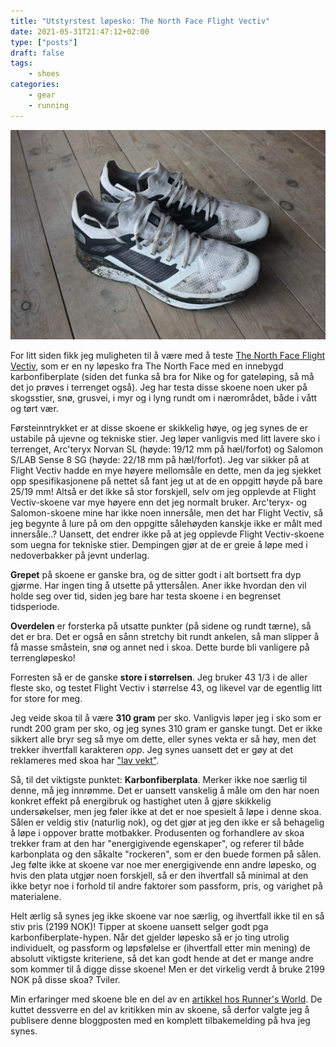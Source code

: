 ```yaml
---
title: "Utstyrstest løpesko: The North Face Flight Vectiv"
date: 2021-05-31T21:47:12+02:00
type: ["posts"]
draft: false
tags:
    - shoes
categories:
    - gear
    - running
---
```


![The North Face Flight Vectiv løpesko](posts/20210531-the-north-face-flight-vectiv-test/1.jpg)

For litt siden fikk jeg muligheten til å være med å teste [The North Face Flight Vectiv](https://www.thenorthface.com/shop/mens-flight-vectiv-nf0a4t3l),
som er en ny løpesko fra The North Face med en innebygd karbonfiberplate (siden
det funka så bra for Nike og for gateløping, så må det jo prøves i terrenget
også). Jeg har testa disse skoene noen uker på skogsstier, snø, grusvei, i
myr og i lyng rundt om i nærområdet, både i vått og tørt vær.

Førsteinntrykket er at disse skoene er skikkelig høye, og jeg synes de er
ustabile på ujevne og tekniske stier. Jeg løper vanligvis med
litt lavere sko i terrenget, Arc'teryx Norvan SL (høyde: 19/12 mm på
hæl/forfot) og Salomon S/LAB Sense 8 SG (høyde: 22/18 mm på hæl/forfot). Jeg
var sikker på at Flight Vectiv hadde en mye høyere mellomsåle en dette, men da
jeg sjekket opp spesifikasjonene på nettet så fant jeg ut at de en oppgitt høyde på bare
25/19 mm! Altså er det ikke så stor forskjell, selv om jeg opplevde at Flight
Vectiv-skoene var mye høyere enn det jeg normalt bruker. Arc'teryx- og
Salomon-skoene mine har ikke noen innersåle, men det har Flight Vectiv, så jeg
begynte å lure på om den oppgitte sålehøyden kanskje ikke er målt med
innersåle..? Uansett, det endrer ikke på at jeg opplevde Flight Vectiv-skoene
som uegna for tekniske stier. Dempingen gjør at de er greie å løpe med i
nedoverbakker på jevnt underlag.

**Grepet** på skoene er ganske bra, og de sitter godt i alt bortsett fra dyp
gjørme. Har ingen ting å utsette på yttersålen. Aner ikke hvordan den vil holde
seg over tid, siden jeg bare har testa skoene i en begrenset tidsperiode.

**Overdelen** er forsterka på utsatte punkter (på sidene og rundt tærne), så
det er bra. Det er også en sånn stretchy bit rundt ankelen, så man slipper å få
masse småstein, snø og annet ned i skoa. Dette burde bli vanligere på
terrengløpesko!

Forresten så er de ganske **store i størrelsen**. Jeg bruker 43 1/3 i de aller
fleste sko, og testet Flight Vectiv i størrelse 43, og likevel var de egentlig
litt for store for meg.

Jeg veide skoa til å være **310 gram** per sko. Vanligvis løper jeg i sko som
er rundt 200 gram per sko, og jeg synes 310 gram er ganske tungt. Det er ikke
sikkert alle bryr seg så mye om dette, eller synes vekta er så høy, men det
trekker ihvertfall karakteren *opp*. Jeg synes uansett det er gøy at det
reklameres med skoa har ["lav vekt"](https://www.antonsport.no/the-north-face-117-flight-vectiv-m-p18744/tnf-white-tnf-black-41-v119189).

Så, til det viktigste punktet: **Karbonfiberplata**. Merker ikke noe særlig til
denne, må jeg innrømme. Det er uansett vanskelig å måle om den har noen konkret
effekt på energibruk og hastighet uten å gjøre skikkelig undersøkelser, men jeg
føler ikke at det er noe spesielt å løpe i denne skoa. Sålen er veldig stiv
(naturlig nok), og det gjør at jeg den ikke er så behagelig å løpe i oppover
bratte motbakker. Produsenten og forhandlere av skoa trekker fram at den har
"energigivende egenskaper", og referer til både karbonplata og den såkalte
"rockeren", som er den buede formen på sålen. Jeg følte ikke at skoene var noe
mer energigivende enn andre løpesko, og hvis den plata utgjør noen forskjell,
så er den ihvertfall så minimal at den ikke betyr noe i forhold til andre
faktorer som passform, pris, og varighet på materialene. 

Helt ærlig så synes jeg ikke skoene var noe særlig, og ihvertfall ikke til en
så stiv pris (2199 NOK)! Tipper at skoene uansett selger godt pga
karbonfiberplate-hypen. Når det gjelder løpesko så er jo ting utrolig
individuelt, og passform og løpsfølelse er (ihvertfall etter min mening) de
absolutt viktigste kriteriene, så det kan godt hende at det er mange andre som
kommer til å digge disse skoene! Men er det virkelig verdt å bruke 2199 NOK på
disse skoa? Tviler.

Min erfaringer med skoene ble en del av en [artikkel hos Runner's
World](https://runnersworld.no/overlegne-pa-traktorvei-og-lettlopt-sti/). De
kuttet dessverre en del av kritikken min av skoene, så derfor valgte jeg å
publisere denne bloggposten med en komplett tilbakemelding på hva jeg synes.
